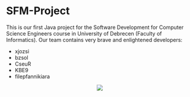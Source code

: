 # SFM-Project
This is our first Java project for the Software Development for Computer Science Engineers course in University of Debrecen (Faculty of Informatics). 
Our team contains very brave and enlightened developers:
- xjozsi
- bzsol
- CseuR
- KBE9
- filepfannikiara

<center><img src="http://web.unideb.hu/zsolt.berecz/eki.jpg"></center>
